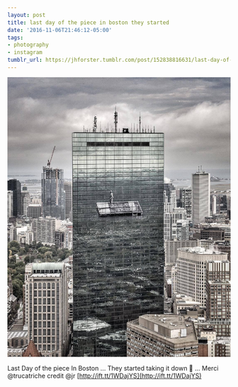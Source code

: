 ```yaml
---
layout: post
title: last day of the piece in boston they started
date: '2016-11-06T21:46:12-05:00'
tags:
- photography
- instagram
tumblr_url: https://jhforster.tumblr.com/post/152838816631/last-day-of-the-piece-in-boston-they-started
---
```

 ![](/tumblr_files/tumblr_o5w4cijQ1G1uxadqoo1_1280.jpg)  

Last Day of the piece In Boston … They started taking it down 🎈 … Merci @trucatriche credit @jr [http://ift.tt/1WDajYS](http://ift.tt/1WDajYS)

